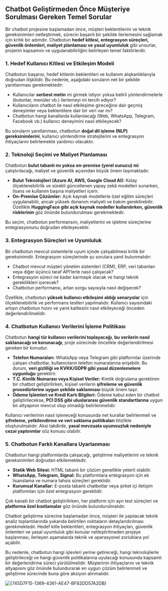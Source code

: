 ## Chatbot Geliştirmeden Önce Müşteriye Sorulması Gereken Temel Sorular

Bir chatbot projesine başlamadan önce, müşteri beklentilerini ve teknik gereksinimleri netleştirmek, sürecin başarılı bir şekilde ilerlemesini sağlamak için kritik bir adımdır. Chatbotun **hedef kitlesi, entegrasyon süreçleri, güvenlik önlemleri, maliyet planlaması ve yasal uyumluluk** gibi unsurlar, projenin kapsamını ve uygulanabilirliğini belirleyen temel faktörlerdir.

### **1. Hedef Kullanıcı Kitlesi ve Etkileşim Modeli**
Chatbotun başarısı, hedef kitlenin beklentileri ve kullanım alışkanlıklarıyla doğrudan ilişkilidir. Bu nedenle, aşağıdaki soruların net bir şekilde yanıtlanması gerekmektedir:
- Kullanıcılar **serbest metin** mi girmek istiyor yoksa belirli yönlendirmelerle (butonlar, menüler vb.) ilerlemeyi mi tercih ediyor?
- Kullanıcıların chatbot ile nasıl etkileşime gireceğine dair geçmiş deneyimler veya beklentilere dair bir veri var mı?
- Chatbotun hangi kanallarda kullanılacağı (Web, WhatsApp, Telegram, Facebook vb.) kullanıcı deneyimini nasıl etkileyecek?

Bu soruların yanıtlanması, chatbotun **doğal dil işleme (NLP) gereksinimlerini**, kullanıcı yönlendirme stratejilerini ve entegrasyon ihtiyaçlarını belirlemekte yardımcı olacaktır.

### **2. Teknoloji Seçimi ve Maliyet Planlaması**
Chatbotun **bulut tabanlı mı yoksa on-premise (yerel sunucu) mi** çalıştırılacağı, maliyet ve güvenlik açısından büyük önem taşımaktadır.
- **Bulut Teknolojileri (Azure AI, AWS, Google Cloud AI):** Kolay ölçeklenebilirlik ve sürekli güncellenen yapay zekâ modelleri sunarken, lisans ve kullanım başına maliyetleri içerir.
- **On-Premise Çözümler:** Açık kaynak modellerle özel eğitim süreçleri uygulanabilir, ancak yüksek donanım maliyeti ve bakım gerektirebilir. Özellikle **HuggingFace gibi açık kaynak modeller kullanılırken, güvenlik risklerinin** göz önünde bulundurulması gerekmektedir.

Bu seçim, chatbotun performansını, maliyetlerini ve işletme süreçlerine entegrasyonunu doğrudan etkileyecektir.

### **3. Entegrasyon Süreçleri ve Uyumluluk**
Bir chatbotun mevcut sistemlerle uyum içinde çalışabilmesi kritik bir gereksinimdir. Entegrasyon süreçlerinde şu sorulara yanıt bulunmalıdır:
- Chatbot mevcut müşteri yönetim sistemleri (CRM), ERP, veri tabanları veya diğer üçüncü taraf API’lerle nasıl çalışacak?
- Entegrasyon süreci ne kadar karmaşık olacak ve hangi teknik gereklilikleri içerecek?
- Chatbotun performansı, artan sorgu sayısıyla nasıl değişecek?

Özellikle, chatbotun **yüksek kullanıcı etkileşimi aldığı senaryolar** için ölçeklenebilirlik ve performans testleri yapılmalıdır. Kullanıcı sayısındaki artışın chatbotun hızını ve yanıt kalitesini nasıl etkileyeceği önceden değerlendirilmelidir.

### **4. Chatbotun Kullanıcı Verilerini İşleme Politikası**
Chatbotun **hangi tür kullanıcı verilerini toplayacağı**, **bu verilerin nasıl saklanacağı ve korunacağı**, proje sürecinde öncelikle değerlendirilmesi gereken bir konudur.
- **Telefon Numaraları:** WhatsApp veya Telegram gibi platformlar üzerinde çalışan chatbotlar, kullanıcıların telefon numaralarına erişebilir. Bu durum, **veri gizliliği ve KVKK/GDPR gibi yasal düzenlemelere uygunluğu** gerektirir.
- **T.C. Kimlik Numarası veya Kişisel Veriler:** Kimlik doğrulama gerektiren bir chatbot geliştirilirken, kişisel verilerin **şifreleme ve güvenlik prosedürlerine uygun şekilde saklanması** büyük önem taşır.
- **Ödeme İşlemleri ve Kredi Kartı Bilgileri:** Ödeme kabul eden bir chatbot geliştirilecekse, **PCI DSS gibi uluslararası güvenlik standartlarına** uygun bir altyapının mevcut olup olmadığı belirlenmelidir.

Kullanıcı verilerinin nasıl işleneceği konusunda net kurallar belirlenmeli ve **şifreleme, yetkilendirme ve veri saklama politikaları** titizlikle oluşturulmalıdır. Aksi takdirde, **yasal mevzuata uyumsuzluk nedeniyle cezai yaptırımlar** söz konusu olabilir.

### **5. Chatbotun Farklı Kanallara Uyarlanması**
Chatbotun hangi platformlarda çalışacağı, geliştirme maliyetlerini ve teknik gereksinimleri doğrudan etkilemektedir.
- **Statik Web Sitesi:** HTML tabanlı bir çözüm genellikle yeterli olabilir.
- **WhatsApp, Telegram, Signal:** Bu platformlara entegrasyon için ek lisanslama ve numara tahsis süreçleri gereklidir.
- **Kurumsal Kanallar:** E-posta tabanlı chatbotlar veya şirket içi iletişim platformları için özel entegrasyon gereklidir.

Çok kanallı bir chatbot geliştirilirken, her platform için ayrı test süreçleri ve **platforma özel kısıtlamalar** göz önünde bulundurulmalıdır.


Chatbot geliştirme sürecine başlamadan önce, müşteri ile yapılacak teknik analiz toplantılarında yukarıda belirtilen noktaların detaylandırılması gerekmektedir. Hedef kitle beklentileri, entegrasyon ihtiyaçları, güvenlik önlemleri ve yasal uyumluluk gibi konular netleştirilmeden projeye başlanması, ilerleyen aşamalarda teknik ve operasyonel zorluklara yol açabilir.

Bu nedenle, chatbotun hangi işlevleri yerine getireceği, hangi teknolojilerle geliştirileceği ve hangi güvenlik politikalarına uyulacağı konusunda kapsamlı bir değerlendirme süreci yürütülmelidir. Müşterinin ihtiyaçlarını ve teknik altyapısını göz önünde bulundurarak en uygun çözüm belirlenmeli ve geliştirme sürecinde buna göre aksiyon alınmalıdır.

![{745D7F15-1369-4361-AE47-BF82DD57A2DB}](https://github.com/user-attachments/assets/84727209-f076-41b6-80b2-89018d31dbd2)

